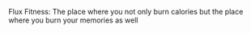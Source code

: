 Flux Fitness:
The place where you not only burn calories but the place where you burn your memories as well
